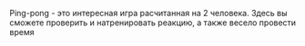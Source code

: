 Ping-pong - это интересная игра расчитанная на 2 человека. Здесь вы сможете проверить и натренировать реакцию, а также весело провести время
